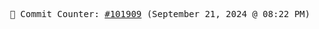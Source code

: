 <p align="center">
    <samp>
        📮 Commit Counter: <a href="https://github.com/Javascript-void0/Javascript-void0/commits/main">#101909</a> (September 21, 2024 @ 08:22 PM)
    </samp>
</p>